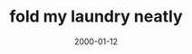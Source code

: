 ---
layout: base.njk
title : 'fold my laundry neatly' 
view_title : 'None' 
year : '2000' 
date : '2000-01-12' 
img_file : '/drawing/fold.png' 
html_file : 'fold' 
next_html : 'ididit.html' 
year_order : '13' 
permalink : "title/{{html_file}}.html"
---